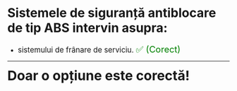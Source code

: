 # Sistemele de siguranță antiblocare de tip ABS intervin asupra:

- <span style="font-size: larger;">sistemului de frânare de serviciu. <span style="color: green; font-size: larger;">✅ (Corect)</span></span>

---

<span style="font-size: 30px; font-weight: bold;">**Doar o opțiune este corectă!**</span>